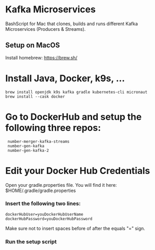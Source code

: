 # Kafka Microservices

BashScript for Mac that clones, builds and runs different Kafka Microservices (Producers & Streams).


## Setup on MacOS

Install homebrew: https://brew.sh/

# Install Java, Docker, k9s, ...

    brew install openjdk k9s kafka gradle kubernetes-cli micronaut
    brew install --cask docker

# Go to DockerHub and setup the following three repos:
     number-merger-kafka-streams
     number-gen-kafka
     number-gen-kafka-2

# Edit your Docker Hub Credentials
Open your gradle.properties file. You will find it here:
    $HOME/.gradle/gradle.properties

### Insert the following two lines:
    dockerHubUser=youDockerHubUserName
    dockerHubPassword=youDockerHubPassword

Make sure not to insert spaces before of after the equals "=" sign.

### Run the setup script
